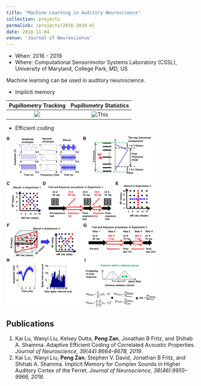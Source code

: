 ```yaml
---
title: "Machine Learning in Auditory Neuroscience"
collection: projects
permalink: /projects/2016-2019-ml
date: 2018-11-04
venue: 'Journal of Neuroscience'
---
```


- When: 2016 - 2019
- Where: Computational Sensorimotor Systems Laboratory (CSSL), University of Maryland, College Park, MD, US  

Machine learning can be used in auditory neuroscience. 

* Implicit memory

<!-- <img src="/projects/p3-memory1.jpg" width="400"> -->

Pupillometry Tracking  |  Pupillometry Statistics
:-------------------------:|:-------------------------:
[![](https://patrickzan.github.io/files/samba.png)](https://patrickzan.github.io/files/samba.mp4)  |  ![This](https://patrickzan.github.io/files/p3-memory1.png)

<!-- <img src="projects/p1-motion.png" width="400"> -->


* Efficient coding
<img src="/projects/p3-coding1.jpg" width="400">

Publications
------
<ol>
  <li>Kai Lu, Wanyi Liu, Kelsey Dutta, <strong>Peng Zan</strong>, Jonathan B Fritz, and Shihab A. Shamma. <a href="https://www.jneurosci.org/content/39/44/8664" style="text-decoration: none">Adaptive Efficient Coding of Correlated Acoustic Properties</a>. <i>Journal of Neuroscience, 39(44):8664–8678, 2019</i>.</li>
  <li>Kai Lu, Wanyi Liu, <strong>Peng Zan</strong>, Stephen V. David, Jonathan B Fritz, and Shihab A. Shamma. <a href="https://www.jneurosci.org/content/38/46/9955" style="text-decoration: none">Implicit Memory for Complex Sounds in Higher Auditory Cortex of the Ferret</a>. <i>Journal of Neuroscience, 38(46):9955–9966, 2018</i>.</li>
</ol>